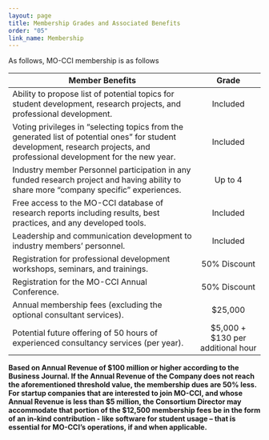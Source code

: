 ```yaml
---
layout: page
title: Membership Grades and Associated Benefits
order: "05"
link_name: Membership
---
```


As follows, MO-CCI membership is as follows

<style>
    table thead * {
        text-align:center;
    }
    table tbody tr td:last-child {
        text-align:center;
    }
</style>

<table>
<thead>
    <tr><th>Member Benefits</th><th>Grade</th></tr>
</thead>
<tbody>
    <tr>
        <td>Ability to propose list of potential topics for student development, research projects, and professional development.</td>
        <td>Included</td>
    </tr>
    <tr>
        <td>Voting privileges in “selecting topics from the generated list of potential ones” for student development, research projects, and professional development for the new year.</td>
        <td>Included</td>
    </tr>
    <tr>
        <td>Industry member Personnel participation in any funded research project and having ability to share more “company specific” experiences.</td>
        <td>Up to 4</td>
    </tr>
    <tr>
        <td>Free access to the MO-CCI database of research reports including results, best practices, and any developed tools.</td>
        <td>Included</td>
    </tr>
    <tr>
        <td>Leadership and communication development to industry members’ personnel.</td>
        <td>Included</td>
    </tr>
    <tr>
        <td>Registration for professional development workshops, seminars, and trainings.</td>
        <td>50% Discount</td>
    </tr>
    <tr>
        <td>Registration for the MO-CCI Annual Conference.</td>
        <td>50% Discount</td>
    </tr>
    <tr>
        <td>Annual membership fees (excluding the optional consultant services).</td>
        <td>$25,000</td>
    </tr>
    <tr>
        <td>Potential future offering of 50 hours of experienced consultancy services (per year).</td>
        <td>$5,000 + $130 per additional hour</td>
    </tr>
</tbody>
</table>

<b>
Based on Annual Revenue of $100 million or higher according to the Business Journal. If the Annual Revenue of the Company does not reach the aforementioned threshold value, the membership dues are 50% less. For startup companies that are interested to join MO-CCI, and whose Annual Revenue is less than $5 million, the Consortium Director may accommodate that portion of the $12,500 membership fees be in the form of an in-kind contribution - like software for student usage – that is essential for MO-CCI’s operations, if and when applicable.
</b>